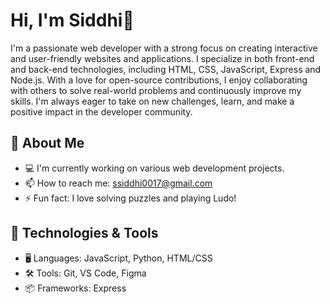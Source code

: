 # Hi, I'm Siddhi👋

I'm a passionate web developer with a strong focus on creating interactive and user-friendly websites and applications. I specialize in both front-end and back-end technologies, including HTML, CSS, JavaScript, Express and Node.js. With a love for open-source contributions, I enjoy collaborating with others to solve real-world problems and continuously improve my skills. I'm always eager to take on new challenges, learn, and make a positive impact in the developer community.


## 🚀 About Me

- 💻 I'm currently working on various web development projects.
- 📫 How to reach me: [ssiddhi0017@gmail.com](mailto:ssiddhi0017@gmail.com)
- ⚡ Fun fact: I love solving puzzles and playing Ludo!

## 🔧 Technologies & Tools

- 🖥️ Languages: JavaScript, Python, HTML/CSS
- 🛠️ Tools: Git, VS Code, Figma
- 📦 Frameworks: Express




